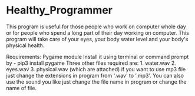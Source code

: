 # Healthy_Programmer
This program is useful for those people who work on computer whole day or for people who spend a long part of their day working on computer.
This program will take care of your eyes, your body water level and your body's physical health.

Requirements:
Pygame module Install it using terminal or command prompt by - pip3 install pygame
Three other files required are: 1. water.wav 2. eyes.wav 3. physical.wav  (which are attached)
if you want to use mp3 file just change the extensions in program from '.wav' to '.mp3'.
You can also use the sound you like just change the file name in program or change the name of file.
